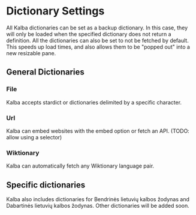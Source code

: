 # Dictionary Settings

All Kalba dictionaries can be set as a backup dictionary.
In this case, they will only be loaded when the specified dictionary does not return a definition.
All the dictionaries can also be set to not be fetched by default.
This speeds up load times, and also allows them to be "popped out" into a new resizable pane.

## General Dictionaries

### File

Kalba accepts stardict or dictionaries delimited by a specific character.

### Url

Kalba can embed websites with the embed option or fetch an API. (TODO: allow using a selector)

### Wiktionary

Kalba can automatically fetch any Wiktionary language pair.

## Specific dictionaries

Kalba also includes dictionaries for Bendrinės lietuvių kalbos žodynas and Dabartinės lietuvių kalbos žodynas.
Other dictionaries will be added soon.
